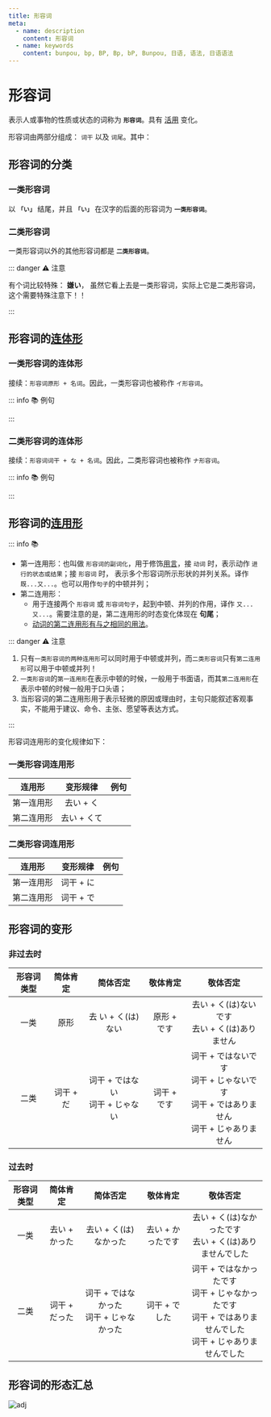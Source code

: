 ```yaml
---
title: 形容词
meta:
  - name: description
    content: 形容词
  - name: keywords
    content: bunpou, bp, BP, Bp, bP, Bunpou, 日语, 语法, 日语语法
---
```


# 形容词

表示人或事物的性质或状态的词称为 **`形容词`**。具有 [活用](./term/flexibleUse.md) 变化。

形容词由两部分组成： `词干` 以及 `词尾`。其中：

<grammer-content sentence="**一类形容词** 的词尾为 **「い」**： **[面白/おもし](词干) + い(词尾)**。" />
<grammer-content sentence="**二类形容词** 的词尾为 **「だ」**， 但是**一般会省略**，只有当**以二类形容词结句（即二类形容词放在句尾）时**，需要加上 「だ」。如果使用的是敬体形式，则不需要加 「だ」，而是以 **「です」** 结句。： **[綺麗/きれい](词干) + (だ)(词尾, 省略)**。" />

## 形容词的分类

### 一类形容词

以 **`「い」`** 结尾，并且 **`「い」`** 在汉字的后面的形容词为 **`一类形容词`**。

<grammer-content sentence="例如： **[面白/おもし]い、[大/おお]きい、[辛/から]い、[暑/あつ]い** 等等；" />

### 二类形容词

一类形容词以外的其他形容词都是 **`二类形容词`**。

<grammer-content sentence="例如：**[綺麗/きれい]、[立派/りっぱ]** 等等。" />

::: danger :warning: 注意

有个词比较特殊： **嫌い**， 虽然它看上去是一类形容词，实际上它是二类形容词，这个需要特殊注意下！！

:::

## 形容词的[连体形](./term/ltForm.md)

### 一类形容词的连体形

接续：`形容词原形 + 名词`。因此，一类形容词也被称作 `イ形容词`。

::: info :books: 例句

<grammer-content id='adjective-0' sentence="[図書館/としょかん]はあの**[白/しろ]い[建物/たてもの]**です。" trans="那栋建筑是图书馆。" />

:::

### 二类形容词的连体形

接续：`形容词词干 + な + 名词`。因此，二类形容词也被称作 `ナ形容词`。

::: info :books: 例句

<grammer-content id='adjective-1' sentence="**[立派/りっぱ]な[図書館/としょかん]**ですね。" trans="真是个气派的图书馆啊。" />

:::

## 形容词的[连用形](./term/lyx.md)

::: info :books: <grammer-content sentence='形容词的连用形主要分为以下两类：' />

- 第一连用形：也叫做 `形容词的副词化`，用于修饰[用言](./term/yy.md)，接 `动词` 时，表示动作 `进行的状态或结果`；接 `形容词` 时， 表示多个形容词所示形状的并列关系。译作`既...又...`。也可以用作`句子`的中顿并列；
- 第二连用形：
  - 用于连接两个 `形容词` 或 `形容词句子`，起到中顿、并列的作用，译作 `又...又...`。需要注意的是，第二连用形的时态变化体现在 **句尾**；
  - <grammer-content sentence='表示**轻微的**原因或理由。其接续形式为: **A1くて／A2で(形容词的て形)** + 主句。' inline />[动词的第二连用形有与之相同的用法](./verb.md#_3-动词第二连用形的常见用法)。

::: danger :warning: 注意
1. 只有`一类形容词的两种连用形`可以同时用于中顿或并列，而`二类形容词`只有`第二连用形`可以用于中顿或并列！
2. `一类形容词`的`第一连用形`在表示中顿的时候，一般用于书面语，而其`第二连用形`在表示中顿的时候一般用于口头语；
3. 当形容词的第二连用形用于表示轻微的原因或理由时，主句只能叙述客观事实，不能用于建议、命令、主张、愿望等表达方式。

<div class="bunpou-block">

<grammer-content sentence="[部屋/へや]が**[狭/せま]くて**、[大/おお]きい[机/つくえ]が[置/お]けません。" trans='屋子太小了，放不下大的桌子。' />

</div>

:::


形容词连用形的变化规律如下：

### 一类形容词连用形

|   连用形   |  变形规律   |                                                                              例句                                                                              |
| :--------: | :---------: | :------------------------------------------------------------------------------------------------------------------------------------------------------------: |
| 第一连用形 |  去い + く  |            <grammer-content id='adjective-2' sentence="**[面白/おもしろ]くない**[結論/けつろん]が[出/で]る。" trans="得出不称心的结论。" center />             |
| 第二连用形 | 去い + くて | <grammer-content id='adjective-3' sentence="[李/り]さんは**[優/やさ]しくて**、[王/おう]さんは[可愛/かわい]いです。" trans="小李很温柔，小王很可爱。" center /> |

### 二类形容词连用形

|   连用形   | 变形规律  |                                                                    例句                                                                     |
| :--------: | :-------: | :-----------------------------------------------------------------------------------------------------------------------------------------: |
| 第一连用形 | 词干 + に |               <grammer-content id='adjective-4' sentence="**[綺麗/きれい]に**[食/た]べる。" trans="吃得一点不剩。" center />                |
| 第二连用形 | 词干 + で | <grammer-content id='adjective-5' sentence="この[猫/ねこ]は**[綺麗/きれい]で**[可愛/かわい]いです。" trans="这只猫又漂亮又可爱。" center /> |

## 形容词的变形

### 非过去时

| 形容词类型 | 简体肯定  |              简体否定               |  敬体肯定   |                                            敬体否定                                             |
| :--------: | :-------: | :---------------------------------: | :---------: | :---------------------------------------------------------------------------------------------: |
|    一类    |   原形    |         去 い + く(は)ない          | 原形 + です |                        去い + く(は)ないです<br/>去い + く(は)ありません                        |
|    二类    | 词干 + だ | 词干 + ではない<br/>词干 + じゃない | 词干 + です | 词干 + ではないです<br/>词干 + じゃないです<br/>词干 + ではありません<br/>词干 + じゃありません |

### 过去时

| 形容词类型 |   简体肯定    |                  简体否定                   |     敬体肯定      |                                                      敬体否定                                                       |
| :--------: | :-----------: | :-----------------------------------------: | :---------------: | :-----------------------------------------------------------------------------------------------------------------: |
|    一类    | 去い + かった |            去い + く(は)なかった            | 去い + かったです |                             去い + く(は)なかったです<br/>去い + く(は)ありませんでした                             |
|    二类    | 词干 + だった | 词干 + ではなかった<br/>词干 + じゃなかった |   词干 + でした   | 词干 + ではなかったです<br/>词干 + じゃなかったです<br/>词干 + ではありませんでした<br/>词干 + じゃありませんでした |

## 形容词的形态汇总

![adj](../public/imgs/adj.png)
